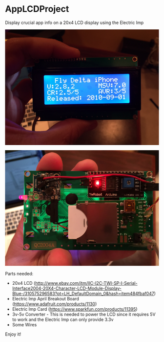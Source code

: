 AppLCDProject
=============

Display crucial app info on a 20x4 LCD display using the Electric Imp

![AppLCDProject Sample](https://github.com/eddieespinal/AppLCDProject/blob/master/AppLCDProject.jpeg)

![AppLCDProject Sample](https://github.com/eddieespinal/AppLCDProject/blob/master/AppLCDProject2.jpeg)

Parts needed:
- 20x4 LCD (http://www.ebay.com/itm/IIC-I2C-TWI-SP-I-Serial-Interface2004-20X4-Character-LCD-Module-Display-Blue-/310575296583?pt=LH_DefaultDomain_0&hash=item484fbaf047)
- Electric Imp April Breakout Board (https://www.adafruit.com/products/1130)
- Electric Imp Card (https://www.sparkfun.com/products/11395)
- 3v-5v Converter - This is needed to power the LCD since it requires 5V to work and the Electric Imp can only provide 3.3v
- Some Wires


Enjoy it!
